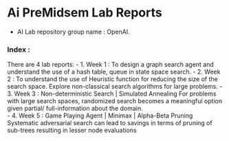 # Ai PreMidsem Lab Reports

- AI Lab repository group name : OpenAI.

### Index : 

There are 4 lab reports:
		- 1. Week 1 : To design a graph search agent and understand the use of a hash table, queue in state space search.
		- 2. Week 2 : To understand the use of Heuristic function for reducing the size of the search space.  Explore non-classical search algorithms for large problems.
		- 3. Week 3 : Non-deterministic Search | Simulated Annealing
For problems with large search spaces, randomized search becomes a meaningful option given partial/ full-information about the domain.  
		- 4. Week 5 : Game Playing Agent | Minimax | Alpha-Beta Pruning Systematic adversarial search can lead to savings in terms of pruning of sub-trees resulting in lesser node evaluations

		 	

